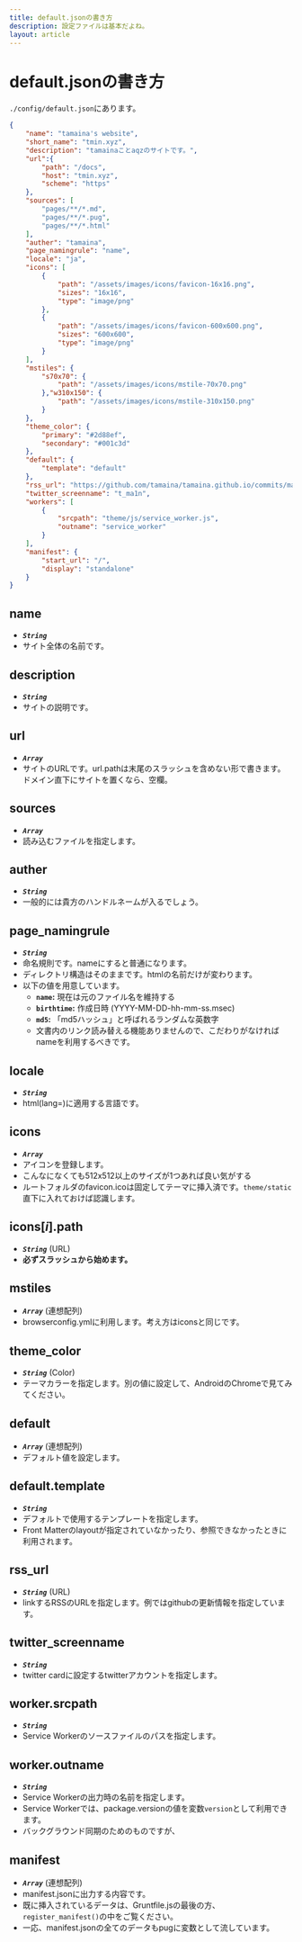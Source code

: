 ```yaml
---
title: default.jsonの書き方
description: 設定ファイルは基本だよね。
layout: article
---
```


# default.jsonの書き方

`./config/default.json`にあります。

~~~json
{
    "name": "tamaina's website",
    "short_name": "tmin.xyz",
    "description": "tamainaことaqzのサイトです。",
    "url":{
        "path": "/docs",
        "host": "tmin.xyz",
        "scheme": "https"
    },
    "sources": [
        "pages/**/*.md",
        "pages/**/*.pug",
        "pages/**/*.html"
    ],
    "auther": "tamaina",
    "page_namingrule": "name",
    "locale": "ja",
    "icons": [
        {
            "path": "/assets/images/icons/favicon-16x16.png",
            "sizes": "16x16",
            "type": "image/png"
        },
        {
            "path": "/assets/images/icons/favicon-600x600.png",
            "sizes": "600x600",
            "type": "image/png"
        }
    ],
    "mstiles": {
        "s70x70": {
            "path": "/assets/images/icons/mstile-70x70.png"
        },"w310x150": {
            "path": "/assets/images/icons/mstile-310x150.png"
        }
    },
    "theme_color": {
        "primary": "#2d88ef",
        "secondary": "#001c3d"
    },
    "default": {
        "template": "default"
    },
    "rss_url": "https://github.com/tamaina/tamaina.github.io/commits/master.atom",
    "twitter_screenname": "t_ma1n",
    "workers": [
        {
            "srcpath": "theme/js/service_worker.js",
            "outname": "service_worker"
        }
    ],
    "manifest": {
        "start_url": "/",
        "display": "standalone"
    }
}
~~~

## name
- ***`String`***
- サイト全体の名前です。

## description
- ***`String`***
- サイトの説明です。

## url
- ***`Array`***
- サイトのURLです。url.pathは末尾のスラッシュを含めない形で書きます。ドメイン直下にサイトを置くなら、空欄。

## sources
- ***`Array`***
- 読み込むファイルを指定します。

## auther
- ***`String`***
- 一般的には貴方のハンドルネームが入るでしょう。

## page_namingrule
- ***`String`***
- 命名規則です。nameにすると普通になります。
- ディレクトリ構造はそのままです。htmlの名前だけが変わります。
- 以下の値を用意しています。
  - **`name`:** 現在は元のファイル名を維持する
  - **`birthtime`:** 作成日時 (YYYY-MM-DD-hh-mm-ss.msec)
  - **`md5`:** 「md5ハッシュ」と呼ばれるランダムな英数字
  - 文書内のリンク読み替える機能ありませんので、こだわりがなければnameを利用するべきです。

## locale
- ***`String`***
- html(lang=)に適用する言語です。

## icons
- ***`Array`***
- アイコンを登録します。
- こんなになくても512x512以上のサイズが1つあれば良い気がする
- ルートフォルダのfavicon.icoは固定してテーマに挿入済です。`theme/static`直下に入れておけば認識します。

## icons[*i*].path
- ***`String`*** (URL)
- **必ずスラッシュから始めます。**

## mstiles
- ***`Array`*** (連想配列)
- browserconfig.ymlに利用します。考え方はiconsと同じです。

## theme_color
- ***`String`*** (Color)
- テーマカラーを指定します。別の値に設定して、AndroidのChromeで見てみてください。

## default
- ***`Array`*** (連想配列)
- デフォルト値を設定します。

## default.template
- ***`String`***
- デフォルトで使用するテンプレートを指定します。
- Front Matterのlayoutが指定されていなかったり、参照できなかったときに利用されます。

## rss_url
- ***`String`*** (URL)
- linkするRSSのURLを指定します。例ではgithubの更新情報を指定しています。

## twitter_screenname
- ***`String`***
- twitter cardに設定するtwitterアカウントを指定します。

## worker.srcpath
- ***`String`***
- Service Workerのソースファイルのパスを指定します。

## worker.outname
- ***`String`***
- Service Workerの出力時の名前を指定します。
- Service Workerでは、package.versionの値を変数`version`として利用できます。
- バックグラウンド同期のためのものですが、

## manifest
- ***`Array`*** (連想配列)
- manifest.jsonに出力する内容です。
- 既に挿入されているデータは、Gruntfile.jsの最後の方、`register_manifest()`の中をご覧ください。
- 一応、manifest.jsonの全てのデータもpugに変数として流しています。